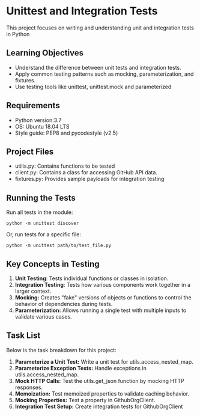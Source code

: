 # Unittest and Integration Tests
This project focuses on writing and understanding unit and integration tests in Python

## Learning Objectives
- Understand the difference between unit tests and integration tests.
- Apply common testing patterns such as mocking, parameterization, and fixtures.
- Use testing tools like unittest, unittest.mock and parameterized

## Requirements
+ Python version:3.7
+ OS: Ubuntu 18.04 LTS
+ Style guide: PEP8 and pycodestyle (v2.5)

## Project Files
+ utilis.py: Contains functions to be tested
+ client.py: Contains a class for accessing GitHub API data.
+ fixtures.py: Provides sample payloads for integration testing

## Running the Tests
Run all tests in the module:
```
python -m unittest discover
```
Or, run tests for a specific file:

```
python -m unittest path/to/test_file.py
```

## Key Concepts in Testing
1. **Unit Testing**: Tests individual functions or classes in isolation.
2. **Integration Testing**: Tests how various components work together in a larger context.
3. **Mocking:** Creates "fake" versions of objects or functions to control the behavior of dependencies during tests.
4. **Parameterization:** Allows running a single test with multiple inputs to validate various cases.

## Task List
Below is the task breakdown for this project:

1. **Parameterize a Unit Test:** Write a unit test for utils.access_nested_map.
2. **Parameterize Exception Tests:** Handle exceptions in utils.access_nested_map.
3. **Mock HTTP Calls:** Test the utils.get_json function by mocking HTTP responses.
4. **Memoization:** Test memoized properties to validate caching behavior.
5. **Mocking Properties:** Test a property in GithubOrgClient.
6. **Integration Test Setup:** Create integration tests for GithubOrgClient
